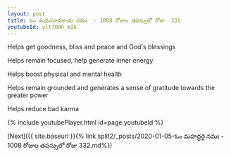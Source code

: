 ```yaml
---
layout: post
title: ఓం మధుసూదనాయ నమః  - 1008 రోజుల తపస్సులో రోజు  331
youtubeId: vlt7OHn_mIk
---
```

 
 
Helps get goodness, bliss and peace and God's blessings
 
Helps remain focused, help generate inner energy 
 
Helps boost physical and mental health 
 
Helps remain grounded and generates a sense of gratitude towards the greater power 
 
Helps reduce bad karma
 
 
 
 


{% include youtubePlayer.html id=page.youtubeId %}
 
[Next]({{ site.baseurl }}{% link  split2/_posts/2020-01-05-ఓం మహద్ధరై నమః  - 1008 రోజుల తపస్సులో రోజు  332.md%})
 
